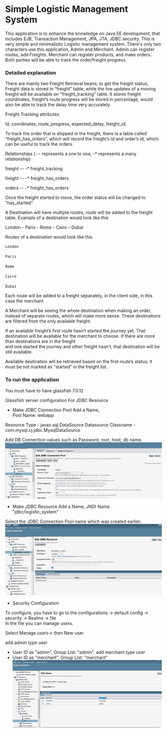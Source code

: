 
#  Simple Logistic Management System


This application is to enhance the knowledge on Java EE development, that includes EJB, Transaction Management, JPA, JTA, JDBC security. 
This is very simple and minimalistic Logistic management system. There's only two characters use this application, Admin and Merchant. Admin can register routes, add Freights. Merchant can register products, and make orders. Both parties will be able to track the order/freight progress. 

### Detailed explanation

There are mainly two Freight Retrieval beans; to get the freight status, Freight data is stored in “freight” table, while the live updates of a moving freight will be available on “freight_tracking” table. It stores freight coordinates, freight’s route progress will be stored in percentage, would also be able to track the delay time very accurately.  

Freight Tracking attributes  

Id, coordinates, route_progress, expected_delay, freight_id. 

To track the order that is shipped in the freight, there is a table called “freight_has_orders”, which will record the freight’s id and order’s id, which can be useful to track the orders.  
 
Relationships ( -- represents a one to one,  -* represents a many relationship) 

freight -- -* freight_tracking 

freight -- -* freight_has_orders  

orders -- -* freight_has_orders 

Once the freight started to move, the order status will be changed to “has_started” 

A Destination will have multiple routes, route will be added to the freight table. Example of a destination would look like this  

London - Paris - Rome - Cairo – Dubai 

Routes of a destination would look like this  

    London 

    Paris 

    Rome 

    Cairo 

    Dubai 

Each route will be added to a freight separately, in the client side, in this case the merchant 

A Merchant will be seeing the whole destination when making an order, instead of separate routes, which will make more sense. These destinations are filtered from the only available freight.  

If an available freight’s first route hasn’t started the journey yet, That destination will be available for the merchant to choose. If there are more than destinations are in the freight  
and one started the journey and other freight hasn’t, that destination will be still available. 

Available destination will be retrieved based on the first route’s status; it must be not marked as "started" in the freight list. 

### To run the application

You must have to have glassfish 7.0.12

Glassfish server configuration 
For JDBC Resource 

* Make JDBC Connection Pool
Add a Name, 	
Pool Name:  webapp

Resource Type - javax.sql.DataSource
Datasource Classname - com.mysql.cj.jdbc.MysqlDataSource

Add DB Connection values such as Password, root, host, db name.
![alt text](https://github.com/ragujan/Simple-Logistic-Management-System/blob/main/src/main/resources/server_config_images/JDBC%20Connection%20Pool.JPG?raw=true)
* Make JDBC Resource
Add a Name, JNDI Name 	
"jdbc/logistic_system" 

Select the JDBC Connection Pool name which was created earlier.
![alt text](https://github.com/ragujan/Simple-Logistic-Management-System/blob/main/src/main/resources/server_config_images/JDBC%20Resource.JPG?raw=true)
* Security Configuration

To configure, you have to go to the configurations -> default config -> security -> Realms -> file  
In the file you can manage users. 

Select Manage users-> then New user

add admin type user 
* User ID as "admin", Group List: "admin".
add merchant type user 
* User ID as "merchant", Group List: "merchant"
![alt text](https://github.com/ragujan/Simple-Logistic-Management-System/blob/main/src/main/resources/server_config_images/file_real_security.JPG?raw=true)





